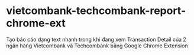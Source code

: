 # vietcombank-techcombank-report-chrome-ext
Tạo báo cáo dạng text nhanh trong khi đang xem Transaction Detail của 2 ngân hàng Vietcombank và Techcombank bằng Google Chrome Extension

